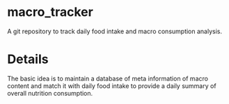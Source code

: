 # macro_tracker
A git repository to track daily food intake and macro consumption analysis.

# Details
The basic idea is to maintain a database of meta information of macro content and match it with daily food intake to provide a daily summary of overall nutrition consumption.
